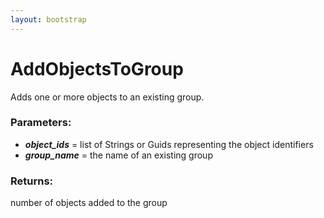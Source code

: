 ```yaml
---
layout: bootstrap
---
```


# AddObjectsToGroup

Adds one or more objects to an existing group.
        

### Parameters:

- ***object_ids*** = list of Strings or Guids representing the object identifiers
- ***group_name*** = the name of an existing group
        

### Returns:


number of objects added to the group
        

